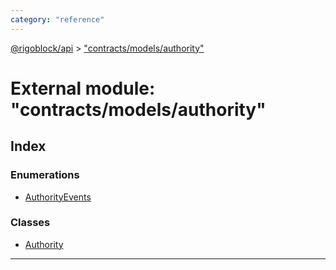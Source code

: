 ```yaml
---
category: "reference"
---
```



[@rigoblock/api](../README.md) > ["contracts/models/authority"](../modules/_contracts_models_authority_.md)

# External module: "contracts/models/authority"

## Index

### Enumerations

* [AuthorityEvents](../enums/_contracts_models_authority_.authorityevents.md)

### Classes

* [Authority](../classes/_contracts_models_authority_.authority.md)

---

